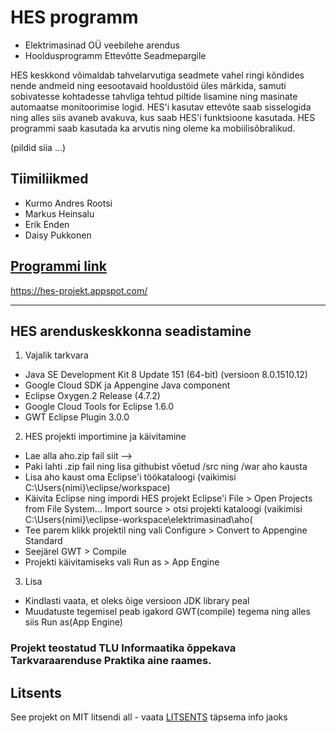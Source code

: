 # HES programm 

* Elektrimasinad OÜ veebilehe arendus 
* Hooldusprogramm Ettevõtte Seadmepargile 

HES keskkond võimaldab tahvelarvutiga seadmete vahel ringi kõndides nende andmeid ning eesootavaid hooldustöid üles märkida, samuti sobivatesse kohtadesse tahvliga tehtud piltide lisamine ning masinate automaatse monitoorimise logid. HES'i kasutav ettevõte saab sisselogida ning alles siis avaneb avakuva, kus saab HES'i funktsioone kasutada. HES programmi saab kasutada ka arvutis ning oleme ka mobiilisõbralikud. 

(pildid siia ...)

## Tiimiliikmed
* Kurmo Andres Rootsi
* Markus Heinsalu
* Erik Enden
* Daisy Pukkonen

##  [Programmi link](https://hes-projekt.appspot.com/)

https://hes-projekt.appspot.com/

--------------

## HES arenduskeskkonna seadistamine 
1. Vajalik tarkvara 
* Java SE Development Kit 8 Update 151 (64-bit) (versioon 8.0.1510.12)
* Google Cloud SDK ja Appengine Java component
* Eclipse Oxygen.2 Release (4.7.2)
* Google Cloud Tools for Eclipse 1.6.0 
* GWT Eclipse Plugin 3.0.0

2. HES projekti importimine ja käivitamine
* Lae alla aho.zip fail siit -->
* Paki lahti .zip fail ning lisa githubist võetud /src ning /war aho kausta
* Lisa aho kaust oma Eclipse'i töökataloogi (vaikimisi C:\Users\{nimi}\eclipse/workspace)
* Käivita Eclipse ning impordi HES projekt Eclipse'i
  File > Open Projects from File System...
  Import source > otsi projekti kataloogi (vaikimisi C:\Users\{nimi}\eclipse-workspace\elektrimasinad\aho(
* Tee parem klikk projektil ning vali
  Configure > Convert to Appengine Standard
* Seejärel 
  GWT > Compile
* Projekti käivitamiseks vali
  Run as > App Engine 
3. Lisa
* Kindlasti vaata, et oleks õige versioon JDK library peal
* Muudatuste tegemisel peab igakord GWT(compile) tegema ning alles siis Run as(App Engine)

### Projekt teostatud TLU Informaatika õppekava Tarkvaraarenduse Praktika aine raames.

## Litsents

See projekt on MIT litsendi all - vaata [LITSENTS](https://github.com/kurmorootsi/aho/blob/master/LICENSE.md) täpsema info jaoks





